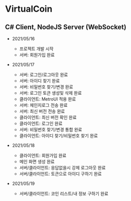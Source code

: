 # VirtualCoin
## C# Client, NodeJS Server (WebSocket)

- 2021/05/16
  - 프로젝트 개발 시작
  - 서버: 회원가입 완료

- 2021/05/17
  - 서버: 로그인/로그아웃 완료
  - 서버: 아이디 찾기 완료
  - 서버: 비밀번호 찾기/변경 완료
  - 서버: 로그인 토큰 생성및 삭제 완료
  - 클라이언트: MetroUI 적용 완료
  - 서버: 체인지로그 전송 완료
  - 서버: 최신 버전 전송 완료
  - 클라이언트: 최신 버전 확인 완료
  - 클라이언트: 로그인 완료
  - 서버: 비밀번호 찾기/변경 통합 완료
  - 클라이언트: 아이디 찾기/비밀번호 찾기 완료

- 2021/05/18
  - 클라이언트: 회원가입 완료
  - 메인 화면 생성 완료
  - 서버/클라이언트: 응답없을시 강제 로그아웃 완료
  - 서버/클라이언트: 토큰으로 아이디 구하기 완료

- 2021/05/19
  - 서버/클라이언트: 코인 리스트/내 정보 구하기 완료